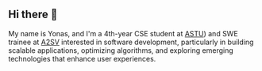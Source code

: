 ## Hi there 👋

My name is Yonas, and I'm a 4th-year CSE student at [ASTU](https://www.linkedin.com/school/adastu/posts/?feedView=all)) and SWE trainee at [A2SV](https://a2sv.org/) interested in software development, particularly in building scalable applications, optimizing algorithms, and exploring emerging technologies that enhance user experiences.


<!--
**sanoy-si/sanoy-si** is a ✨ _special_ ✨ repository because its `README.md` (this file) appears on your GitHub profile.

Here are some ideas to get you started:

- 🔭 I’m currently working on ...
- 🌱 I’m currently learning ...
- 👯 I’m looking to collaborate on ...
- 🤔 I’m looking for help with ...
- 💬 Ask me about ...
- 📫 How to reach me: ...
- 😄 Pronouns: ...
- ⚡ Fun fact: ...
-->
